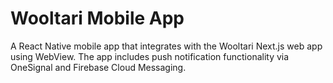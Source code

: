# Wooltari Mobile App

A React Native mobile app that integrates with the Wooltari Next.js web app using WebView. The app includes push notification functionality via OneSignal and Firebase Cloud Messaging.
